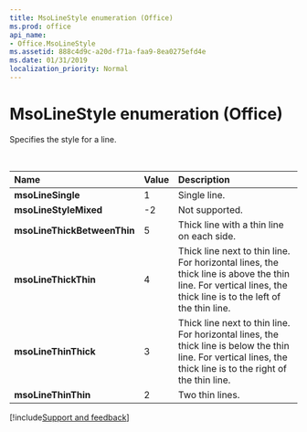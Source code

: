 ```yaml
---
title: MsoLineStyle enumeration (Office)
ms.prod: office
api_name:
- Office.MsoLineStyle
ms.assetid: 888c4d9c-a20d-f71a-faa9-8ea0275efd4e
ms.date: 01/31/2019
localization_priority: Normal
---
```



# MsoLineStyle enumeration (Office)

Specifies the style for a line.

<br/>

|Name|Value|Description|
|:-----|:-----|:-----|
|**msoLineSingle**|1|Single line.|
|**msoLineStyleMixed**|-2|Not supported.|
|**msoLineThickBetweenThin**|5|Thick line with a thin line on each side.|
|**msoLineThickThin**|4|Thick line next to thin line. For horizontal lines, the thick line is above the thin line. For vertical lines, the thick line is to the left of the thin line.|
|**msoLineThinThick**|3|Thick line next to thin line. For horizontal lines, the thick line is below the thin line. For vertical lines, the thick line is to the right of the thin line.|
|**msoLineThinThin**|2|Two thin lines.|

[!include[Support and feedback](~/includes/feedback-boilerplate.md)]